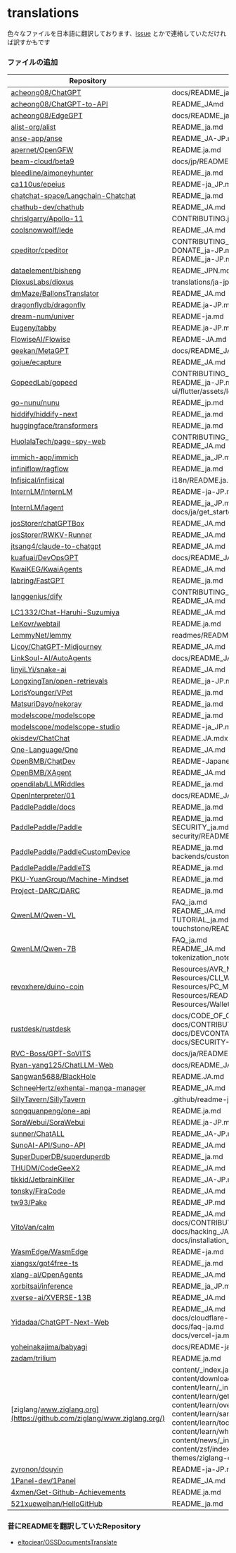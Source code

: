 # translations
色々なファイルを日本語に翻訳しております、[issue](https://github.com/eltociear/translations/issues) とかで連絡していただければ訳すかもです

### ファイルの追加

|  Repository |  Files  |  PRs  |
| ---- | ---- | ---- |
|  [acheong08/ChatGPT](https://github.com/acheong08/ChatGPT/)  |  docs/README_ja.md  |  [#1344](https://github.com/acheong08/ChatGPT/pull/1344)  |
|  [acheong08/ChatGPT-to-API](https://github.com/acheong08/ChatGPT-to-API/)  |  README_JAmd  |  [#93](https://github.com/acheong08/ChatGPT-to-API/pull/93)  |
|  [acheong08/EdgeGPT](https://github.com/acheong08/EdgeGPT/)  |  docs/README_ja.md  |  [#318](https://github.com/acheong08/EdgeGPT/pull/318)  |
|  [alist-org/alist](https://github.com/alist-org/alist/)  |  README_ja.md  |  [#4798](https://github.com/alist-org/alist/pull/4798)  |
|  [anse-app/anse](https://github.com/anse-app/anse/)  |  README_JA-JP.md  |  [#70](https://github.com/anse-app/anse/pull/70)  |
|  [apernet/OpenGFW](https://github.com/apernet/OpenGFW/)  |  README.ja.md  |  [#31](https://github.com/apernet/OpenGFW/pull/31)  |
|  [beam-cloud/beta9](https://github.com/beam-cloud/beta9/)  |  docs/jp/README.md  |  [#270](https://github.com/beam-cloud/beta9/pull/270)  |
|  [bleedline/aimoneyhunter](https://github.com/bleedline/aimoneyhunter/)  |  README_ja.md  |  [#12](https://github.com/bleedline/aimoneyhunter/pull/12)  |
|  [ca110us/epeius](https://github.com/ca110us/epeius/)  |  README-ja_JP.md  |  [#7](https://github.com/ca110us/epeius/pull/7)  |
|  [chatchat-space/Langchain-Chatchat](https://github.com/chatchat-space/Langchain-Chatchat/)  |  README_ja.md  |  [#2787](https://github.com/chatchat-space/Langchain-Chatchat/pull/2787)  |
|  [chathub-dev/chathub](https://github.com/chathub-dev/chathub/)  |  README_JA.md  |  [#263](https://github.com/chathub-dev/chathub/pull/263)  |
|  [chrislgarry/Apollo-11](https://github.com/chrislgarry/Apollo-11/)  |  CONTRIBUTING.ja.md  |  [#694](https://github.com/chrislgarry/Apollo-11/pull/694)  |
|  [coolsnowwolf/lede](https://github.com/coolsnowwolf/lede/)  |  README_JA.md  |  [#11693](https://github.com/coolsnowwolf/lede/pull/11693)  |
|  [cpeditor/cpeditor](https://github.com/cpeditor/cpeditor/)  |  CONTRIBUTING_ja-JP.md<br>DONATE_ja-JP.md<br>README_ja-JP.md  |  [#1144](https://github.com/cpeditor/cpeditor/pull/1144)  |
|  [dataelement/bisheng](https://github.com/dataelement/bisheng/)  |  README_JPN.md  |  [#268](https://github.com/dataelement/bisheng/pull/268)  |
|  [DioxusLabs/dioxus](https://github.com/DioxusLabs/dioxus/)  |  translations/ja-jp/README.md  |  [#1329](https://github.com/DioxusLabs/dioxus/pull/1329)  |
|  [dmMaze/BallonsTranslator](https://github.com/dmMaze/BallonsTranslator/)  |  README_JA.md  |  [#44](https://github.com/dmMaze/BallonsTranslator/pull/44)  |
|  [dragonflydb/dragonfly](https://github.com/dragonflydb/dragonfly/)  |  README.ja-JP.md  |  [#1494](https://github.com/dragonflydb/dragonfly/pull/1494)  |
|  [dream-num/univer](https://github.com/dream-num/univer/)  |  README-ja.md  |  [#857](https://github.com/dream-num/univer/pull/857)  |
|  [Eugeny/tabby](https://github.com/Eugeny/tabby/)  |  README.ja-JP.md  |  [#6894](https://github.com/Eugeny/tabby/pull/6894)  |
|  [FlowiseAI/Flowise](https://github.com/FlowiseAI/Flowise/)  |  README-JA.md  |  [#2202](https://github.com/FlowiseAI/Flowise/pull/2202)  |
|  [geekan/MetaGPT](https://github.com/geekan/MetaGPT/)  |  docs/README_JA.md  |  [#12](https://github.com/geekan/MetaGPT/pull/12)  |
|  [gojue/ecapture](https://github.com/gojue/ecapture/)  |  README_JA.md  |  [#324](https://github.com/gojue/ecapture/pull/324)  |
|  [GopeedLab/gopeed](https://github.com/GopeedLab/gopeed/)  |  CONTRIBUTING_ja-JP.md<br>README_ja-JP.md<br>ui/flutter/assets/locales/ja_JP.json  |  [#139](https://github.com/GopeedLab/gopeed/pull/139)  |
|  [go-nunu/nunu](https://github.com/go-nunu/nunu/)  |  README_jp.md  |  [#59](https://github.com/go-nunu/nunu/pull/59)  |
|  [hiddify/hiddify-next](https://github.com/hiddify/hiddify-next/)  |  README_ja.md  |  [#371](https://github.com/hiddify/hiddify-next/pull/371)  |
|  [huggingface/transformers](https://github.com/huggingface/transformers/)  |  README_ja.md  |  [#19945](https://github.com/huggingface/transformers/pull/19945)  |
|  [HuolalaTech/page-spy-web](https://github.com/HuolalaTech/page-spy-web/)  |  CONTRIBUTING_JA.md<br>README_JA.md  |  [#142](https://github.com/HuolalaTech/page-spy-web/pull/142)<br>[#143](https://github.com/HuolalaTech/page-spy-web/pull/143)  |
|  [immich-app/immich](https://github.com/immich-app/immich/)  |  README_ja_JP.md  |  [#4268](https://github.com/immich-app/immich/pull/4268)  |
|  [infiniflow/ragflow](https://github.com/infiniflow/ragflow/)  |  README_ja.md  |  [#224](https://github.com/infiniflow/ragflow/pull/224)  |
|  [Infisical/infisical](https://github.com/Infisical/infisical/)  |  i18n/README.ja.md  |  [#399](https://github.com/Infisical/infisical/pull/399)  |
|  [InternLM/InternLM](https://github.com/InternLM/InternLM/)  |  README-ja-JP.md  |  [#43](https://github.com/InternLM/InternLM/pull/43)  |
|  [InternLM/lagent](https://github.com/InternLM/lagent/)  |  README_ja_JP.md<br>docs/ja/get_started/overview.md  |  [#42](https://github.com/InternLM/lagent/pull/42)  |
|  [josStorer/chatGPTBox](https://github.com/josStorer/chatGPTBox/)  |  README_JA.md  |  [#549](https://github.com/josStorer/chatGPTBox/pull/549)  |
|  [josStorer/RWKV-Runner](https://github.com/josStorer/RWKV-Runner/)  |  README_JA.md  |  [#100](https://github.com/josStorer/RWKV-Runner/pull/100)  |
|  [jtsang4/claude-to-chatgpt](https://github.com/jtsang4/claude-to-chatgpt/)  |  README_JA.md  |  [#3](https://github.com/jtsang4/claude-to-chatgpt/pull/3)  |
|  [kuafuai/DevOpsGPT](https://github.com/kuafuai/DevOpsGPT/)  |  docs/README_JA.md  |  [#31](https://github.com/kuafuai/DevOpsGPT/pull/31)  |
|  [KwaiKEG/KwaiAgents](https://github.com/KwaiKEG/KwaiAgents/)  |  README_JA.md  |  [#24](https://github.com/KwaiKEG/KwaiAgents/pull/24)  |
|  [labring/FastGPT](https://github.com/labring/FastGPT/)  |  README_ja.md  |  [#455](https://github.com/labring/FastGPT/pull/455)  |
|  [langgenius/dify](https://github.com/langgenius/dify/)  |  CONTRIBUTING_JA.md<br>README_JA.md  |  [#96](https://github.com/langgenius/dify/pull/96)  |
|  [LC1332/Chat-Haruhi-Suzumiya](https://github.com/LC1332/Chat-Haruhi-Suzumiya/)  |  README_JA.md  |  [#32](https://github.com/LC1332/Chat-Haruhi-Suzumiya/pull/32)  |
|  [LeKovr/webtail](https://github.com/LeKovr/webtail/)  |  README.ja.md  |  [#17](https://github.com/LeKovr/webtail/pull/17)  |
|  [LemmyNet/lemmy](https://github.com/LemmyNet/lemmy/)  |  readmes/README.ja.md  |  [#3620](https://github.com/LemmyNet/lemmy/pull/3620)  |
|  [Licoy/ChatGPT-Midjourney](https://github.com/Licoy/ChatGPT-Midjourney/)  |  README_JA.md  |  [#23](https://github.com/Licoy/ChatGPT-Midjourney/pull/23)  |
|  [LinkSoul-AI/AutoAgents](https://github.com/LinkSoul-AI/AutoAgents/)  |  docs/README_JA.md  |  [#23](https://github.com/LinkSoul-AI/AutoAgents/pull/23)  |
|  [linyiLYi/snake-ai](https://github.com/linyiLYi/snake-ai/)  |  README_JA.md  |  [#7](https://github.com/linyiLYi/snake-ai/pull/7)  |
|  [LongxingTan/open-retrievals](https://github.com/LongxingTan/open-retrievals/)  |  README_ja-JP.md  |  [#40](https://github.com/LongxingTan/open-retrievals/pull/40)  |
|  [LorisYounger/VPet](https://github.com/LorisYounger/VPet/)  |  README_ja.md  |  [#284](https://github.com/LorisYounger/VPet/pull/284)  |
|  [MatsuriDayo/nekoray](https://github.com/MatsuriDayo/nekoray/)  |  README_ja.md  |  [#988](https://github.com/MatsuriDayo/nekoray/pull/988)  |
|  [modelscope/modelscope](https://github.com/modelscope/modelscope/)  |  README_ja.md  |  [#405](https://github.com/modelscope/modelscope/pull/405)  |
|  [modelscope/modelscope-studio](https://github.com/modelscope/modelscope-studio/)  |  README-ja_JP.md  |  [#1](https://github.com/modelscope/modelscope-studio/pull/1)  |
|  [okisdev/ChatChat](https://github.com/okisdev/ChatChat/)  |  README.JA.mdx  |  [#46](https://github.com/okisdev/ChatChat/pull/46)  |
|  [One-Language/One](https://github.com/One-Language/One/)  |  README_JA.md  |  [#359](https://github.com/One-Language/One/pull/359)  |
|  [OpenBMB/ChatDev](https://github.com/OpenBMB/ChatDev/)  |  README-Japanese.md  |  [#15](https://github.com/OpenBMB/ChatDev/pull/15)  |
|  [OpenBMB/XAgent](https://github.com/OpenBMB/XAgent/)  |  README_JA.md  |  [#159](https://github.com/OpenBMB/XAgent/pull/159)  |
|  [opendilab/LLMRiddles](https://github.com/opendilab/LLMRiddles/)  |  README_ja.md  |  [#21](https://github.com/opendilab/LLMRiddles/pull/21)  |
|  [OpenInterpreter/01](https://github.com/OpenInterpreter/01/)  |  docs/README_JA.md  |  [#243](https://github.com/OpenInterpreter/01/pull/243)  |
|  [PaddlePaddle/docs](https://github.com/PaddlePaddle/docs/)  |  README_ja.md  |  [#6088](https://github.com/PaddlePaddle/docs/pull/6088)  |
|  [PaddlePaddle/Paddle](https://github.com/PaddlePaddle/Paddle/)  |  README_ja.md<br>SECURITY_ja.md<br>security/README_ja.md  |  [#53726](https://github.com/PaddlePaddle/Paddle/pull/53726)<br>[#56466](https://github.com/PaddlePaddle/Paddle/pull/56466)  |
|  [PaddlePaddle/PaddleCustomDevice](https://github.com/PaddlePaddle/PaddleCustomDevice/)  |  README_ja.md<br>backends/custom_cpu/README_ja.md  |  [#782](https://github.com/PaddlePaddle/PaddleCustomDevice/pull/782)  |
|  [PaddlePaddle/PaddleTS](https://github.com/PaddlePaddle/PaddleTS/)  |  README_ja.md  |  [#413](https://github.com/PaddlePaddle/PaddleTS/pull/413)  |
|  [PKU-YuanGroup/Machine-Mindset](https://github.com/PKU-YuanGroup/Machine-Mindset/)  |  README_ja.md  |  [#1](https://github.com/PKU-YuanGroup/Machine-Mindset/pull/1)  |
|  [Project-DARC/DARC](https://github.com/Project-DARC/DARC/)  |  README_ja.md  |  [#28](https://github.com/Project-DARC/DARC/pull/28)  |
|  [QwenLM/Qwen-VL](https://github.com/QwenLM/Qwen-VL/)  |  FAQ_ja.md<br>README_JA.md<br>TUTORIAL_ja.md<br>touchstone/README_JA.md  |  [#16](https://github.com/QwenLM/Qwen-VL/pull/16)<br>[#41](https://github.com/QwenLM/Qwen-VL/pull/41)  |
|  [QwenLM/Qwen-7B](https://github.com/QwenLM/Qwen-7B/)  |  FAQ_ja.md<br>README_JA.md<br>tokenization_note_ja.md  |  [#79](https://github.com/QwenLM/Qwen-7B/pull/79)<br>[#216](https://github.com/QwenLM/Qwen-7B/pull/216)  |
|  [revoxhere/duino-coin](https://github.com/revoxhere/duino-coin/)  |  Resources/AVR_Miner_langs.json<br>Resources/CLI_Wallet_langs.json<br>Resources/PC_Miner_langs.json<br>Resources/README_TRANSLATIONS/README_ja_JP.md<br>Resources/Wallet_langs.json  |  [#1563](https://github.com/revoxhere/duino-coin/pull/1563)  |
|  [rustdesk/rustdesk](https://github.com/rustdesk/rustdesk/)  |  docs/CODE_OF_CONDUCT-JP.md<br>docs/CONTRIBUTING-JP.md<br>docs/DEVCONTAINER-JP.md<br>docs/SECURITY-JP.md  |  [#6963](https://github.com/rustdesk/rustdesk/pull/6963)  |
|  [RVC-Boss/GPT-SoVITS](https://github.com/RVC-Boss/GPT-SoVITS/)  |  docs/ja/README.md  |  [#96](https://github.com/RVC-Boss/GPT-SoVITS/pull/96)  |
|  [Ryan-yang125/ChatLLM-Web](https://github.com/Ryan-yang125/ChatLLM-Web/)  |  docs/README_JA.md  |  [#9](https://github.com/Ryan-yang125/ChatLLM-Web/pull/9)  |
|  [Sangwan5688/BlackHole](https://github.com/Sangwan5688/BlackHole/)  |  README.JA.md  |  [#410](https://github.com/Sangwan5688/BlackHole/pull/410)  |
|  [SchneeHertz/exhentai-manga-manager](https://github.com/SchneeHertz/exhentai-manga-manager/)  |  README_JA.md  |  [#126](https://github.com/SchneeHertz/exhentai-manga-manager/pull/126)  |
|  [SillyTavern/SillyTavern](https://github.com/SillyTavern/SillyTavern/)  |  .github/readme-ja_jp.md  |  [#1604](https://github.com/SillyTavern/SillyTavern/pull/1604)  |
|  [songquanpeng/one-api](https://github.com/songquanpeng/one-api/)  |  README.ja.md  |  [#425](https://github.com/songquanpeng/one-api/pull/425)  |
|  [SoraWebui/SoraWebui](https://github.com/SoraWebui/SoraWebui/)  |  README.ja-JP.md  |  [#9](https://github.com/SoraWebui/SoraWebui/pull/9)  |
|  [sunner/ChatALL](https://github.com/sunner/ChatALL/)  |  README_JA-JP.md  |  [#50](https://github.com/sunner/ChatALL/pull/50)  |
|  [SunoAI-API/Suno-API](https://github.com/SunoAI-API/Suno-API/)  |  README_JA.md  |  [#7](https://github.com/SunoAI-API/Suno-API/pull/7)  |
|  [SuperDuperDB/superduperdb](https://github.com/SuperDuperDB/superduperdb/)  |  README_ja.md  |  [#1537](https://github.com/SuperDuperDB/superduperdb/pull/1537)  |
|  [THUDM/CodeGeeX2](https://github.com/THUDM/CodeGeeX2/)  |  README_JA.md  |  [#22](https://github.com/THUDM/CodeGeeX2/pull/22)  |
|  [tikkid/JetbrainKiller](https://github.com/tikkid/JetbrainKiller/)  |  README_JA-JP.md  |  [#3](https://github.com/tikkid/JetbrainKiller/pull/3)  |
|  [tonsky/FiraCode](https://github.com/tonsky/FiraCode/)  |  README_JA.md  |  [#1537](https://github.com/tonsky/FiraCode/pull/1537)  |
|  [tw93/Pake](https://github.com/tw93/Pake/)  |  README_JP.md  |  [#723](https://github.com/tw93/Pake/pull/723)  |
|  [VitoVan/calm](https://github.com/VitoVan/calm/)  |  README_JA.md<br>docs/CONTRIBUTING_JA.md<br>docs/hacking_JA.md<br>docs/installation_JA.md  |  [#144](https://github.com/VitoVan/calm/pull/144)<br>[#158](https://github.com/VitoVan/calm/pull/158)<br>[#167](https://github.com/VitoVan/calm/pull/167)  |
|  [WasmEdge/WasmEdge](https://github.com/WasmEdge/WasmEdge/)  |  README-ja.md  |  [#3157](https://github.com/WasmEdge/WasmEdge/pull/3157)  |
|  [xiangsx/gpt4free-ts](https://github.com/xiangsx/gpt4free-ts/)  |  README_ja.md  |  [#54](https://github.com/xiangsx/gpt4free-ts/pull/54)  |
|  [xlang-ai/OpenAgents](https://github.com/xlang-ai/OpenAgents/)  |  README_JA.md  |  [#13](https://github.com/xlang-ai/OpenAgents/pull/13)  |
|  [xorbitsai/inference](https://github.com/xorbitsai/inference/)  |  README_ja_JP.md  |  [#228](https://github.com/xorbitsai/inference/pull/228)  |
|  [xverse-ai/XVERSE-13B](https://github.com/xverse-ai/XVERSE-13B/)  |  README_JA.md  |  [#13](https://github.com/xverse-ai/XVERSE-13B/pull/13)  |
|  [Yidadaa/ChatGPT-Next-Web](https://github.com/Yidadaa/ChatGPT-Next-Web/)  |  README_JA.md<br>docs/cloudflare-pages-ja.md<br>docs/faq-ja.md<br>docs/vercel-ja.md  |  [#2607](https://github.com/Yidadaa/ChatGPT-Next-Web/pull/2607)  |
|  [yoheinakajima/babyagi](https://github.com/yoheinakajima/babyagi/)  |  docs/README-ja.md  |  [#176](https://github.com/yoheinakajima/babyagi/pull/176)  |
|  [zadam/trilium](https://github.com/zadam/trilium/)  |  README.ja.md  |  [#3771](https://github.com/zadam/trilium/pull/3771)  |
|  [ziglang/www.ziglang.org](https://github.com/ziglang/www.ziglang.org/)  |  content/_index.ja.md<br>content/download/_index.ja.md<br>content/learn/_index.ja.md<br>content/learn/getting-started.ja.md<br>content/learn/overview.ja.md<br>content/learn/samples.ja.md<br>content/learn/tools.ja.md<br>content/learn/why_zig_rust_d_cpp.ja.md<br>content/news/_index.ja.md<br>content/zsf/index.ja.md<br>themes/ziglang-original/i18n/ja.toml  |  [#212](https://github.com/ziglang/www.ziglang.org/pull/212)  |
|  [zyronon/douyin](https://github.com/zyronon/douyin/)  |  README-ja-JP.md  |  [#54](https://github.com/zyronon/douyin/pull/54)  |
|  [1Panel-dev/1Panel](https://github.com/1Panel-dev/1Panel/)  |  README_JA.md  |  [#2265](https://github.com/1Panel-dev/1Panel/pull/2265)  |
|  [4xmen/Get-Github-Achievements](https://github.com/4xmen/Get-Github-Achievements/)  |  README.ja.md  |  [#132](https://github.com/4xmen/Get-Github-Achievements/pull/132)  |
|  [521xueweihan/HelloGitHub](https://github.com/521xueweihan/HelloGitHub/)  |  README_ja.md  |  [#2580](https://github.com/521xueweihan/HelloGitHub/pull/2580)  |

### 昔にREADMEを翻訳していたRepository
- [eltociear/OSSDocumentsTranslate](https://github.com/eltociear/OSSDocumentsTranslate)
